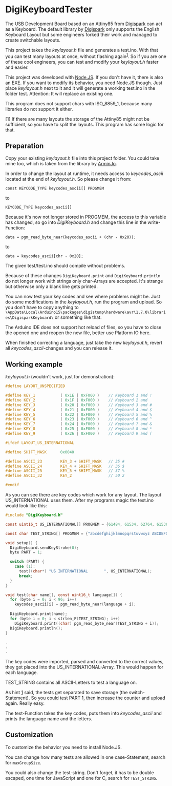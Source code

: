 # DigiKeyboardTester

The USB Development Board based on an Attiny85 from [Digispark](http://digistump.com/products/1) can act as a Keyboard.
The default library by [Digispark](https://github.com/digistump/DigistumpArduino) only supports the English Keyboard Layout but some engineers forked their work and managed to create switchable layouts.

This project takes the *keylayout.h* file and generates a test.ino. With that you can test many layouts at once, without flashing again<sup>[1](#1)</sup>. So if you are one of these cool engineers, you can test and modify your *keylayout.h* faster and easier.

This project was developed with [Node.JS](https://nodejs.org/en/). If you don't have it, there is also an EXE. If you want to modify its behavior, you need Node.JS though. Just place *keylayout.h* next to it and it will generate a working test.ino in the folder test. Attention: It will replace an existing one.

This program does not support chars with ISO_8859_1, because many libraries do not support it either.

<a id="1">[1]</a> If there are many layouts the storage of the Attiny85 might not be sufficient, so you have to split the layouts. This program has some logic for that.

## Preparation

Copy your existing *keylayout.h* file into this project folder. You could take mine too, which is taken from the library by [ArminJo](https://github.com/ArminJo/DigistumpArduino).

In order to change the layout at runtime, it needs access to *keycodes_ascii* located at the end of *keylayout.h*. So please change it from:

`const KEYCODE_TYPE keycodes_ascii[] PROGMEM`

to

`KEYCODE_TYPE keycodes_ascii[]`

Because it's now not longer stored in PROGMEM, the access to this variable has changed, so go into *DigiKeyboard.h* and change this line in the write-Function:

`data = pgm_read_byte_near(keycodes_ascii + (chr - 0x20));`

to

`data = keycodes_ascii[chr - 0x20];`

The given test/test.ino should compile without problems.

Because of these changes `DigiKeyboard.print` and `DigiKeyboard.println` do not longer work with strings only char-Arrays are accepted. It's strange but otherwise only a blank line gets printed.

You can now test your key codes and see where problems might be. Just do some modifications in the *keylayout.h*, run the program and upload. So you don't have to copy anything to `\AppData\Local\Arduino15\packages\digistump\hardware\avr\1.7.0\libraries\DigisparkKeyboard\` or something like that.

The Arduino IDE does not support hot reload of files, so you have to close the opened one and reopen the new file, better use Platform IO here.

When finished correcting a language, just take the new *keylayout.h*, revert all *keycodes_ascii*-changes and you can release it.

## Working example

*keylayout.h* (wouldn't work, just for demonstration):

```C
#define LAYOUT_UNSPECIFIED

#define KEY_1           ( 0x1E | 0xF000 )    // Keyboard 1 and !
#define KEY_2           ( 0x1F | 0xF000 )    // Keyboard 2 and
#define KEY_3           ( 0x20 | 0xF000 )    // Keyboard 3 and #
#define KEY_4           ( 0x21 | 0xF000 )    // Keyboard 4 and $
#define KEY_5           ( 0x22 | 0xF000 )    // Keyboard 5 and %
#define KEY_6           ( 0x23 | 0xF000 )    // Keyboard 6 and ^
#define KEY_7           ( 0x24 | 0xF000 )    // Keyboard 7 and &
#define KEY_8           ( 0x25 | 0xF000 )    // Keyboard 8 and *
#define KEY_9           ( 0x26 | 0xF000 )    // Keyboard 9 and (

#ifdef LAYOUT_US_INTERNATIONAL

#define SHIFT_MASK      0x0040

#define ASCII_23        KEY_3 + SHIFT_MASK   // 35 #
#define ASCII_24        KEY_4 + SHIFT_MASK   // 36 $
#define ASCII_25        KEY_5 + SHIFT_MASK   // 37 %
#define ASCII_32        KEY_2                // 50 2

#endif
```

As you can see there are key codes which work for any layout. The layout US_INTERNATIONAL uses them. After my programs magic the test.ino would look like this:

```C
#include "DigiKeyboard.h"

const uint16_t US_INTERNATIONAL[] PROGMEM = {61484, 61534, 62764, 61536, 61537, 61538, 61540, 61996};

const char TEST_STRING[] PROGMEM = {"abcdefghijklmnopqrstuvwxyz ABCDEFGHIJKLMNOPQRSTUVWXYZ 1234567890 !\"#$%&'()*+,-./:;<=>?@[\\]^_`{|}~"};

void setup() {
  DigiKeyboard.sendKeyStroke(0);
  byte PART = 1;

  switch (PART) {
    case (1):
      test((char*) "US INTERNATIONAL       ", US_INTERNATIONAL);
      break;
  }
}

void test(char name[], const uint16_t language[]) {
  for (byte i = 0; i < 96; i++)
    keycodes_ascii[i] = pgm_read_byte_near(language + i);
  
  DigiKeyboard.print(name);
  for (byte i = 0; i < strlen_P(TEST_STRING); i++)
    DigiKeyboard.print((char) pgm_read_byte_near(TEST_STRING + i));
  DigiKeyboard.println();
}

.
.
.
```

The key codes were imported, parsed and converted to the correct values, they got placed into the US_INTERNATIONAL-Array. This would happen for each language.

TEST_STRING contains all ASCII-Letters to test a language on.

As hint [1](#1) said, the tests get separated to save storage (the switch-Statement). So you could test PART 1, then increase the counter and upload again. Really easy.

The test-Function takes the key codes, puts them into *keycodes_ascii* and prints the language name and the letters.

## Customization

To customize the behavior you need to install Node.JS.

You can change how many tests are allowed in one case-Statement, search for `maxGroupSize`.

You could also change the test-string. Don't forget, it has to be double escaped, one time for JavaScript and one for C, search for `TEST_STRING`.
